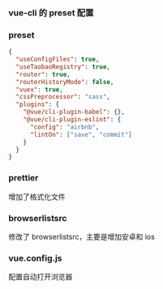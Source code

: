### vue-cli 的 preset 配置

### preset

```json
{
  "useConfigFiles": true,
  "useTaobaoRegistry": true,
  "router": true,
  "routerHistoryMode": false,
  "vuex": true,
  "cssPreprocessor": "sass",
  "plugins": {
    "@vue/cli-plugin-babel": {},
    "@vue/cli-plugin-eslint": {
      "config": "airbnb",
      "lintOn": ["save", "commit"]
    }
  }
}
```

### prettier

增加了格式化文件

### browserlistsrc

修改了 browserlistsrc，主要是增加安卓和 ios

### vue.config.js

配置自动打开浏览器
